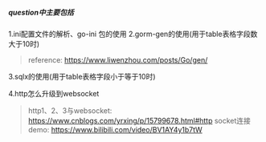 ##### question中主要包括
1.ini配置文件的解析、go-ini 包的使用
2.gorm-gen的使用(用于table表格字段数大于10时)
> reference: https://www.liwenzhou.com/posts/Go/gen/

3.sqlx的使用(用于table表格字段小于等于10时)

4.http怎么升级到websocket
> http1、2、3与websocket: https://www.cnblogs.com/yrxing/p/15799678.html#http
> socket连接demo:  https://www.bilibili.com/video/BV1AY4y1b7tW



